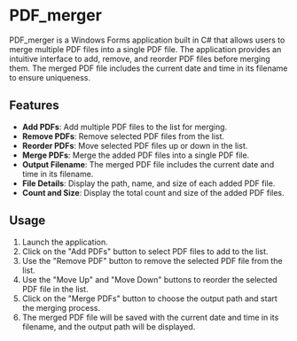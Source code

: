 # PDF_merger

PDF_merger is a Windows Forms application built in C# that allows users to merge multiple PDF files into a single PDF file. The application provides an intuitive interface to add, remove, and reorder PDF files before merging them. The merged PDF file includes the current date and time in its filename to ensure uniqueness.

## Features

- **Add PDFs**: Add multiple PDF files to the list for merging.
- **Remove PDFs**: Remove selected PDF files from the list.
- **Reorder PDFs**: Move selected PDF files up or down in the list.
- **Merge PDFs**: Merge the added PDF files into a single PDF file.
- **Output Filename**: The merged PDF file includes the current date and time in its filename.
- **File Details**: Display the path, name, and size of each added PDF file.
- **Count and Size**: Display the total count and size of the added PDF files.




## Usage

1. Launch the application.
2. Click on the "Add PDFs" button to select PDF files to add to the list.
3. Use the "Remove PDF" button to remove the selected PDF file from the list.
4. Use the "Move Up" and "Move Down" buttons to reorder the selected PDF file in the list.
5. Click on the "Merge PDFs" button to choose the output path and start the merging process.
6. The merged PDF file will be saved with the current date and time in its filename, and the output path will be displayed.


